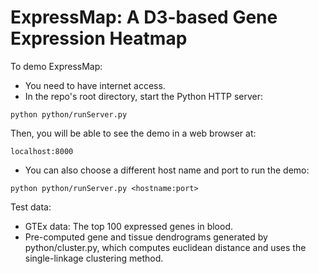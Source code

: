 # ExpressMap: A D3-based Gene Expression Heatmap

To demo ExpressMap:
- You need to have internet access. 
- In the repo's root directory, start the Python HTTP server:

```python python/runServer.py```

Then, you will be able to see the demo in a web browser at: 

```localhost:8000```

- You can also choose a different host name and port to run the demo:

```python python/runServer.py <hostname:port>```

Test data: 
- GTEx data: The top 100 expressed genes in blood. 
- Pre-computed gene and tissue dendrograms generated by python/cluster.py, which computes euclidean distance and uses the single-linkage clustering method.
